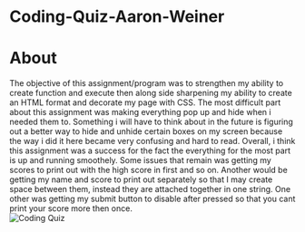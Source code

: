 # Coding-Quiz-Aaron-Weiner

# About</br>
The objective of this assignment/program was to strengthen my ability to create function and execute then along side sharpening my ability to create an HTML format and decorate my page with CSS. The most difficult part about this assignment was making everything pop up and hide when i needed them to. Something i will have to think about in the future is figuring out a better way to hide and unhide certain boxes on my screen because the way i did it here became very confusing and hard to read. Overall, i think this assignment was a success for the fact the everything for the most part is up and running smoothely. Some issues that remain was getting my scores to print out with the high score in first and so on. Another would be getting my name and score to print out separately so that I may create space between them, instead they are attached together in one string. One other was getting my submit button to disable after pressed so that you cant print your score more then once.</br>
![Coding Quiz](https://user-images.githubusercontent.com/76064269/108415946-1dc3ca80-71fc-11eb-81fe-d9bfc18d184b.gif)
